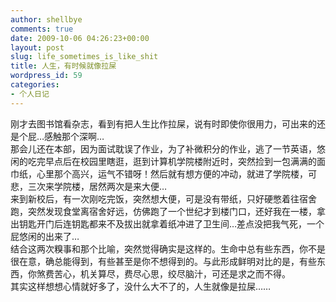 ```yaml
---
author: shellbye
comments: true
date: 2009-10-06 04:26:23+00:00
layout: post
slug: life_sometimes_is_like_shit
title: 人生，有时候就像拉屎
wordpress_id: 59
categories:
- 个人日记
---
```


  
刚才去图书馆看杂志，看到有把人生比作拉屎，说有时即使你很用力，可出来的还是个屁…感触那个深啊…  
那会儿还在本部，因为面试耽误了作业，为了补微积分的作业，逃了一节英语，悠闲的吃完早点后在校园里瞎逛，逛到计算机学院楼附近时，突然捡到一包满满的面巾纸，心里那个高兴，运气不错呀！然后就有想方便的冲动，就进了学院楼，可悲，三次来学院楼，居然两次是来大便…  
来到新校后，有一次刚吃完饭，突然想大便，可是没有带纸，只好硬憋着往宿舍跑，突然发现食堂离宿舍好远，仿佛跑了一个世纪才到楼门口，还好我在一楼，拿出钥匙开门后连钥匙都来不及拔出就拿着纸冲进了卫生间…差点没把我气死，一个屁悠闲的出来了…  
结合这两次糗事和那个比喻，突然觉得确实是这样的。生命中总有些东西，你不是很在意，确总能得到，有些甚至是你不想得到的。与此形成鲜明对比的是，有些东西，你煞费苦心，机关算尽，费尽心思，绞尽脑汁，可还是求之而不得。  
其实这样想想心情就好多了，没什么大不了的，人生就像是拉屎……

